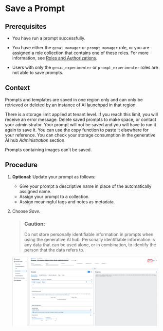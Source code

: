 <!-- loioe8c656f9f51243dd8978dc1bc39d227d -->

# Save a Prompt



<a name="loioe8c656f9f51243dd8978dc1bc39d227d__prereq_k4k_dj5_jzb"/>

## Prerequisites

-   You have run a prompt successfully.

-   You have either the `genai_manager` or `prompt_manager` role, or you are assigned a role collection that contains one of these roles. For more information, see [Roles and Authorizations](security-e4cf710.md#loio4ef8499d7a4945ec854e3b4590830bcc).

-   Users with only the `genai_experimenter` or `prompt_experimenter` roles are not able to save prompts.




<a name="loioe8c656f9f51243dd8978dc1bc39d227d__context_q5l_gbq_rzb"/>

## Context

Prompts and templates are saved in one region only and can only be retrieved or deleted by an instance of AI launchpad in that region.

There is a storage limit applied at tenant level. If you reach this limit, you will receive an error message. Delete saved prompts to make space, or contact your administrator. Your prompt will not be saved and you will have to run it again to save it. You can use the copy function to paste it elsewhere for your reference. You can check your storage consumption in the generative AI hub *Administration* section.

Prompts containing images can't be saved.



## Procedure

1.  **Optional:** Update your prompt as follows:

    -   Give your prompt a descriptive name in place of the automatically assigned name.
    -   Assign your prompt to a collection.
    -   Assign meaningful tags and notes as metadata.

2.  Choose *Save*.

    > ### Caution:  
    > Do not store personally identifiable information in prompts when using the generative AI hub. Personally identifiable information is any data that can be used alone, or in combination, to identify the person that the data refers to.

    ![](images/saveprompt2503b_6050ae6.png)


